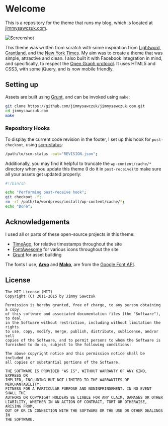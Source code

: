 # Welcome #

This is a repository for the theme that runs my blog, which is located at [jimmysawczuk.com][jimmysawczuk].

![Screenshot](http://i.imgur.com/MAYe510.jpg)

This theme was written from scratch with some inspiration from [Lightword][lightword], [Grantland][grantland], and the [New York Times][nytimes]. My aim was to create a theme that was simple, attractive and clean. I also built it with Facebook integration in mind, and specifically, to respect the [Open Graph protocol][open-graph]. It uses HTML5 and CSS3, with some jQuery, and is now mobile friendly.

## Setting up

Assets are built using [Grunt][grunt], and can be invoked using `make`:

```bash
git clone https://github.com/jimmysawczuk/jimmysawczuk.com.git
cd jimmysawczuk.com
make
```

### Repository Hooks ###

To display the current code revision in the footer, I set up this hook for `post-checkout`, using [scm-status][scm-status]:

```bash
/path/to/scm-status -out="REVISION.json";
```

Additionally, you may find it helpful to truncate the `wp-content/cache/*` directory when you update this theme (I do it in `post-receive`) to make sure all your assets get updated properly:

```bash
#!/bin/sh

echo "Performing post-receive hook";
git checkout -f;
rm -rf /path/to/wordpress/install/wp-content/cache/*;
echo "Done";
```

## Acknowledgements ###

I used all or parts of these open-source projects in this theme:

* [TimeAgo][timeago], for relative timestamps throughout the site
* [FontAwesome][font-awesome] for various icons throughout the site
* [Grunt][grunt] for asset building

The fonts I use, [**Arvo**][arvo] and [**Mako**][mako], are from the [Google Font API][google-fonts].

## License ##

	The MIT License (MIT)
	Copyright (C) 2011-2015 by Jimmy Sawczuk

	Permission is hereby granted, free of charge, to any person obtaining a copy
	of this software and associated documentation files (the "Software"), to deal
	in the Software without restriction, including without limitation the rights
	to use, copy, modify, merge, publish, distribute, sublicense, and/or sell
	copies of the Software, and to permit persons to whom the Software is
	furnished to do so, subject to the following conditions:

	The above copyright notice and this permission notice shall be included in
	all copies or substantial portions of the Software.

	THE SOFTWARE IS PROVIDED "AS IS", WITHOUT WARRANTY OF ANY KIND, EXPRESS OR
	IMPLIED, INCLUDING BUT NOT LIMITED TO THE WARRANTIES OF MERCHANTABILITY,
	FITNESS FOR A PARTICULAR PURPOSE AND NONINFRINGEMENT. IN NO EVENT SHALL THE
	AUTHORS OR COPYRIGHT HOLDERS BE LIABLE FOR ANY CLAIM, DAMAGES OR OTHER
	LIABILITY, WHETHER IN AN ACTION OF CONTRACT, TORT OR OTHERWISE, ARISING FROM,
	OUT OF OR IN CONNECTION WITH THE SOFTWARE OR THE USE OR OTHER DEALINGS IN
	THE SOFTWARE.


  [jimmysawczuk]: http://jimmysawczuk.com

  [lightword]: http://wordpress.org/extend/themes/lightword
  [grantland]: http://www.grantland.com
  [nytimes]: http://www.nytimes.com
  [open-graph]: http://ogp.me

  [scm-status]: http://github.com/jimmysawczuk/scm-status

  [timeago]: http://timeago.yarp.com/
  [grunt]: http://gruntjs.com/
  [font-awesome]: http://fortawesome.github.com/Font-Awesome/
  [google-fonts]: http://www.google.com/fonts

  [mako]: https://www.google.com/fonts/specimen/Mako
  [arvo]: https://www.google.com/fonts/specimen/Arvo
